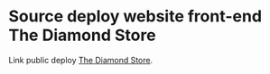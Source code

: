 # Source deploy website front-end The Diamond Store 

Link public deploy [The Diamond Store](https://www.thediamondstore.site/).